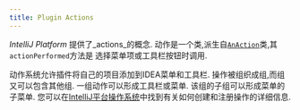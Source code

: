 ```yaml
---
title: Plugin Actions
---
```


 *IntelliJ Platform* 提供了_actions_的概念.
动作是一个类,派生自[`AnAction`](upsource:///platform/editor-ui-api/src/com/intellij/openapi/actionSystem/AnAction.java)类,其`actionPerformed`方法是
选择菜单项或工具栏按钮时调用.


动作系统允许插件将自己的项目添加到IDEA菜单和工具栏.
操作被组织成组,而组又可以包含其他组.
一组动作可以形成工具栏或菜单.
该组的子组可以形成菜单的子菜单.
您可以在[IntelliJ平台操作系统](/basics/action_system.md)中找到有关如何创建和注册操作的详细信息.


